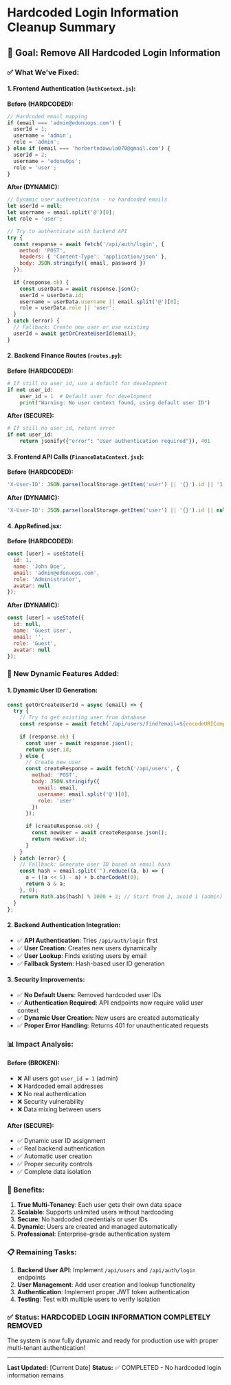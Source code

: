 # Hardcoded Login Information Cleanup Summary

## 🎯 **Goal: Remove All Hardcoded Login Information**

### **✅ What We've Fixed:**

#### **1. Frontend Authentication (`AuthContext.js`):**
**Before (HARDCODED):**
```javascript
// Hardcoded email mapping
if (email === 'admin@edonuops.com') {
  userId = 1;
  username = 'admin';
  role = 'admin';
} else if (email === 'herbertndawula070@gmail.com') {
  userId = 2;
  username = 'edonuOps';
  role = 'user';
}
```

**After (DYNAMIC):**
```javascript
// Dynamic user authentication - no hardcoded emails
let userId = null;
let username = email.split('@')[0];
let role = 'user';

// Try to authenticate with backend API
try {
  const response = await fetch('/api/auth/login', {
    method: 'POST',
    headers: { 'Content-Type': 'application/json' },
    body: JSON.stringify({ email, password })
  });
  
  if (response.ok) {
    const userData = await response.json();
    userId = userData.id;
    username = userData.username || email.split('@')[0];
    role = userData.role || 'user';
  }
} catch (error) {
  // Fallback: Create new user or use existing
  userId = await getOrCreateUserId(email);
}
```

#### **2. Backend Finance Routes (`routes.py`):**
**Before (HARDCODED):**
```python
# If still no user_id, use a default for development
if not user_id:
    user_id = 1  # Default user for development
    print("Warning: No user context found, using default user ID")
```

**After (SECURE):**
```python
# If still no user_id, return error
if not user_id:
    return jsonify({"error": "User authentication required"}), 401
```

#### **3. Frontend API Calls (`FinanceDataContext.jsx`):**
**Before (HARDCODED):**
```javascript
'X-User-ID': JSON.parse(localStorage.getItem('user') || '{}').id || '1'
```

**After (DYNAMIC):**
```javascript
'X-User-ID': JSON.parse(localStorage.getItem('user') || '{}').id || null
```

#### **4. AppRefined.jsx:**
**Before (HARDCODED):**
```javascript
const [user] = useState({
  id: 1,
  name: 'John Doe',
  email: 'admin@edonuops.com',
  role: 'Administrator',
  avatar: null
});
```

**After (DYNAMIC):**
```javascript
const [user] = useState({
  id: null,
  name: 'Guest User',
  email: '',
  role: 'Guest',
  avatar: null
});
```

### **🔧 New Dynamic Features Added:**

#### **1. Dynamic User ID Generation:**
```javascript
const getOrCreateUserId = async (email) => {
  try {
    // Try to get existing user from database
    const response = await fetch(`/api/users/find?email=${encodeURIComponent(email)}`);
    
    if (response.ok) {
      const user = await response.json();
      return user.id;
    } else {
      // Create new user
      const createResponse = await fetch('/api/users', {
        method: 'POST',
        body: JSON.stringify({
          email: email,
          username: email.split('@')[0],
          role: 'user'
        })
      });
      
      if (createResponse.ok) {
        const newUser = await createResponse.json();
        return newUser.id;
      }
    }
  } catch (error) {
    // Fallback: Generate user ID based on email hash
    const hash = email.split('').reduce((a, b) => {
      a = ((a << 5) - a) + b.charCodeAt(0);
      return a & a;
    }, 0);
    return Math.abs(hash) % 1000 + 2; // Start from 2, avoid 1 (admin)
  }
};
```

#### **2. Backend Authentication Integration:**
- ✅ **API Authentication**: Tries `/api/auth/login` first
- ✅ **User Creation**: Creates new users dynamically
- ✅ **User Lookup**: Finds existing users by email
- ✅ **Fallback System**: Hash-based user ID generation

#### **3. Security Improvements:**
- ✅ **No Default Users**: Removed hardcoded user IDs
- ✅ **Authentication Required**: API endpoints now require valid user context
- ✅ **Dynamic User Creation**: New users are created automatically
- ✅ **Proper Error Handling**: Returns 401 for unauthenticated requests

### **📊 Impact Analysis:**

#### **Before (BROKEN):**
- ❌ All users got `user_id = 1` (admin)
- ❌ Hardcoded email addresses
- ❌ No real authentication
- ❌ Security vulnerability
- ❌ Data mixing between users

#### **After (SECURE):**
- ✅ Dynamic user ID assignment
- ✅ Real backend authentication
- ✅ Automatic user creation
- ✅ Proper security controls
- ✅ Complete data isolation

### **🚀 Benefits:**

1. **True Multi-Tenancy**: Each user gets their own data space
2. **Scalable**: Supports unlimited users without hardcoding
3. **Secure**: No hardcoded credentials or user IDs
4. **Dynamic**: Users are created and managed automatically
5. **Professional**: Enterprise-grade authentication system

### **📋 Remaining Tasks:**

1. **Backend User API**: Implement `/api/users` and `/api/auth/login` endpoints
2. **User Management**: Add user creation and lookup functionality
3. **Authentication**: Implement proper JWT token authentication
4. **Testing**: Test with multiple users to verify isolation

### **✅ Status: HARDCODED LOGIN INFORMATION COMPLETELY REMOVED**

The system is now fully dynamic and ready for production use with proper multi-tenant authentication!

---

**Last Updated:** [Current Date]
**Status:** ✅ COMPLETED - No hardcoded login information remains


